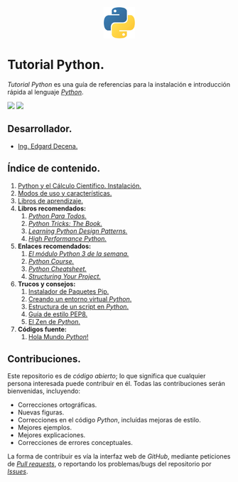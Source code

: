 <div align = "center">
    <img src = "imagenes/logo_python.jpeg" />
</div>

# Tutorial Python.

*Tutorial Python* es una guía de referencias para la instalación e introducción rápida al lenguaje [*Python*](https://www.python.org/).

<img src="https://img.shields.io/badge/License-MIT-green" /> <img src="https://img.shields.io/badge/Markdown-1.0.1%20-blue" />

## Desarrollador.

* [Ing. Edgard Decena.](mailto:edecena@gmail.com)

<a name = "indice"></a>

## Índice de contenido.

1. [Python y el Cálculo Científico. Instalación.](python_instalacion.md#cabecera)
1. [Modos de uso y características.](modos_caracteristicas.md#cabecera)
1. [Libros de aprendizaje.](libros_aprendizaje.md#cabecera)
1. **Libros recomendados:**
    1. [*Python Para Todos.*](documentos/libro_python_para_todos.pdf)
    1. [*Python Tricks: The Book.*](documentos/libro_python_tricks_the_book.pdf)
    1. [*Learning Python Design Patterns.*](documentos/libro_learning_python_design_patterns.pdf)
    1. [*High Performance Python.*](documentos/libro_high_performance_python.pdf)
1. **Enlaces recomendados:**
    1. [*El módulo Python 3 de la semana.*](https://rico-schmidt.name/pymotw-3/)
    1. [*Python Course.*](https://www.python-course.eu/)
    1. [*Python Cheatsheet.*](https://www.pythonsheets.com/)
    1. [*Structuring Your Project.*](https://docs.python-guide.org/writing/structure/)
1. **Trucos y consejos:**
    1. [Instalador de Paquetes Pip.](instalador_paquetes_pip.md#cabecera)
    1. [Creando un entorno virtual *Python*.](creando_un_entorno_virtual.md#cabecera)
    1. [Estructura de un script en *Python*.](estructura_script_python.md#cabecera)
    1. [Guía de estilo PEP8.](guia_estilo_pep8.md#cabecera)
    1. [El Zen de *Python*.](zen_python.md#cabecera)
1. **Códigos fuente:**
    1. [Hola Mundo *Python*!](codigos/hola_mundo.py)

## Contribuciones.

Este repositorio es de *código abierto*; lo que significa que cualquier persona interesada puede contribuir en él. Todas las contribuciones serán bienvenidas, incluyendo:

* Correcciones ortográficas.
* Nuevas figuras.
* Correcciones en el código *Python*, incluídas mejoras de estilo.
* Mejores ejemplos.
* Mejores explicaciones. 
* Correcciones de errores conceptuales.

La forma de contribuir es vía la interfaz web de *GitHub*, mediante peticiones de [*Pull requests*](https://github.com/ejdecena/tutorial_python/pulls), o reportando los problemas/bugs del repositorio por [*Issues*](https://github.com/ejdecena/tutorial_python/issues).